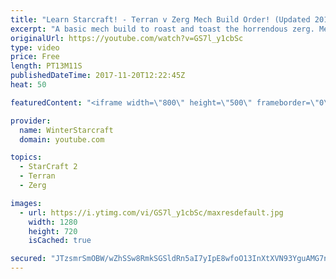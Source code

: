 ```yaml
---
title: "Learn Starcraft! - Terran v Zerg Mech Build Order! (Updated 2018)"
excerpt: "A basic mech build to roast and toast the horrendous zerg. Meant for lower level players looking for some direction! -- Watch live at https://www.twitch.tv/wintergaming"
originalUrl: https://youtube.com/watch?v=GS7l_y1cbSc
type: video
price: Free
length: PT13M11S
publishedDateTime: 2017-11-20T12:22:45Z
heat: 50

featuredContent: "<iframe width=\"800\" height=\"500\" frameborder=\"0\" src=\"https://www.youtube.com/embed/GS7l_y1cbSc\" allow=\"accelerometer; autoplay; encrypted-media; gyroscope; picture-in-picture\" allowfullscreen></iframe>"

provider:
  name: WinterStarcraft
  domain: youtube.com

topics:
  - StarCraft 2
  - Terran
  - Zerg

images:
  - url: https://i.ytimg.com/vi/GS7l_y1cbSc/maxresdefault.jpg
    width: 1280
    height: 720
    isCached: true

secured: "JTzsmrSmOBW/wZhSSw8RmkSGSldRn5aI7yIpE8wfoO13InXtXVN93YguAMG7n4s2CvHmB8TlVo8wyVfymVzlM4l0dhy8is7khdQuLaekXAdgKl1CC1DnG1c0y4d/Ck2MYlXzUIgjoVhzFzG1nIL5wfsfIsL6LQ97GyEvUXhzaVF4dZUOmt+hrAUjINXE7qhHZR+y+PvofwSgYHAuOBFeHzJfHhzYBbvZNs8fcRt8aCiKsXKSg5E/1NIERfYtL+qJs99v7GKtEUhQx8dS4lRKalROETyNKcpxiE1bVoQdW78kDgSGuuZ4bYSBk9OUZ5HW71oWcVBtHzrmnkQQDkhOtrkYmAsXYTGyNt9IJzcGpoHWVJivC+Ib0Pzh9zn5HL86fc7EIAplt4gDvJSoutvDiZ3gYIkWQLvbAOqh6HNfrTg=;crFtPJ2EgD5hrSTGmTIqFw=="
---
```


